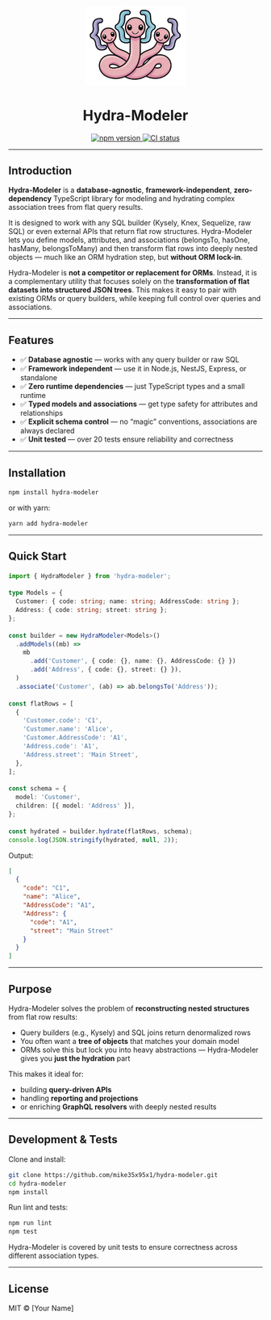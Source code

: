 <p align="center">
  <img src=".github/assets/hydra-modeler-logo.jpg" alt="Hydra Modeler" width="200"/>
</p>

<h1 align="center">Hydra-Modeler</h1>

<p align="center">
  <a href="https://www.npmjs.com/package/hydra-modeler">
    <img src="https://img.shields.io/npm/v/hydra-modeler.svg" alt="npm version"/>
  </a>
  <a href="https://github.com/mike35x95x1/hydra-modeler/actions">
    <img src="https://github.com/mike35x95x1/hydra-modeler/actions/workflows/ci.yml/badge.svg" alt="CI status"/>
  </a>
</p>

---

## Introduction

**Hydra-Modeler** is a **database-agnostic**, **framework-independent**, **zero-dependency** TypeScript library for modeling and hydrating complex association trees from flat query results.

It is designed to work with any SQL builder (Kysely, Knex, Sequelize, raw SQL) or even external APIs that return flat row structures. Hydra-Modeler lets you define models, attributes, and associations (belongsTo, hasOne, hasMany, belongsToMany) and then transform flat rows into deeply nested objects — much like an ORM hydration step, but **without ORM lock-in**.

Hydra-Modeler is **not a competitor or replacement for ORMs**. Instead, it is a complementary utility that focuses solely on the **transformation of flat datasets into structured JSON trees**. This makes it easy to pair with existing ORMs or query builders, while keeping full control over queries and associations.

---

## Features

- ✅ **Database agnostic** — works with any query builder or raw SQL
- ✅ **Framework independent** — use it in Node.js, NestJS, Express, or standalone
- ✅ **Zero runtime dependencies** — just TypeScript types and a small runtime
- ✅ **Typed models and associations** — get type safety for attributes and relationships
- ✅ **Explicit schema control** — no “magic” conventions, associations are always declared
- ✅ **Unit tested** — over 20 tests ensure reliability and correctness

---

## Installation

```bash
npm install hydra-modeler
```

or with yarn:

```bash
yarn add hydra-modeler
```

---

## Quick Start

```ts
import { HydraModeler } from 'hydra-modeler';

type Models = {
  Customer: { code: string; name: string; AddressCode: string };
  Address: { code: string; street: string };
};

const builder = new HydraModeler<Models>()
  .addModels((mb) =>
    mb
      .add('Customer', { code: {}, name: {}, AddressCode: {} })
      .add('Address', { code: {}, street: {} }),
  )
  .associate('Customer', (ab) => ab.belongsTo('Address'));

const flatRows = [
  {
    'Customer.code': 'C1',
    'Customer.name': 'Alice',
    'Customer.AddressCode': 'A1',
    'Address.code': 'A1',
    'Address.street': 'Main Street',
  },
];

const schema = {
  model: 'Customer',
  children: [{ model: 'Address' }],
};

const hydrated = builder.hydrate(flatRows, schema);
console.log(JSON.stringify(hydrated, null, 2));
```

Output:

```json
[
  {
    "code": "C1",
    "name": "Alice",
    "AddressCode": "A1",
    "Address": {
      "code": "A1",
      "street": "Main Street"
    }
  }
]
```

---

## Purpose

Hydra-Modeler solves the problem of **reconstructing nested structures** from flat row results:

- Query builders (e.g., Kysely) and SQL joins return denormalized rows
- You often want a **tree of objects** that matches your domain model
- ORMs solve this but lock you into heavy abstractions — Hydra-Modeler gives you **just the hydration** part

This makes it ideal for:

- building **query-driven APIs**
- handling **reporting and projections**
- or enriching **GraphQL resolvers** with deeply nested results

---

## Development & Tests

Clone and install:

```bash
git clone https://github.com/mike35x95x1/hydra-modeler.git
cd hydra-modeler
npm install
```

Run lint and tests:

```bash
npm run lint
npm test
```

Hydra-Modeler is covered by unit tests to ensure correctness across different association types.

---

## License

MIT © \[Your Name]

```

```

```

```
